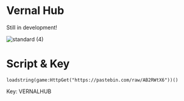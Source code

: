 # Vernal Hub

Still in development! 


![standard (4)](https://user-images.githubusercontent.com/86362325/131356838-89f7b3df-e34f-4b18-bf1c-a94a5a786c56.gif)

# Script & Key

``loadstring(game:HttpGet("https://pastebin.com/raw/AB2RWtX6"))()``

Key: VERNALHUB
